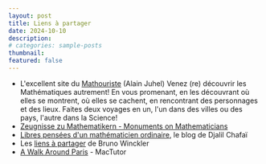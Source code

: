 ```yaml
---
layout: post
title: Liens à partager
date: 2024-10-10
description:
# categories: sample-posts
thumbnail: 
featured: false
---
```




* L'excellent site du [Mathouriste](https://www.mathouriste.eu/index.html) (Alain Juhel) Venez (re) découvrir les Mathématiques autrement! 
En vous promenant, en les découvrant où elles se montrent, où elles se cachent, en rencontrant des personnages et des lieux.
Faites deux voyages en un, l'un dans des villes ou des pays, l'autre dans la Science!
* [Zeugnisse zu Mathematikern - Monuments on Mathematicians](http://www.w-volk.de/museum/entry_en.htm) 
* [Libres pensées d'un mathématicien ordinaire](https://djalil.chafai.net/blog/), le blog de Djalil <span class="capitales">Chafaï</span>
* Les [liens à partager](http://mathem-all.fr/bw/liens.html) de Bruno <span class="capitales">Winckler</span>
* [A Walk Around Paris](https://mathshistory.st-andrews.ac.uk/Extras/Paris_walk/) - MacTutor